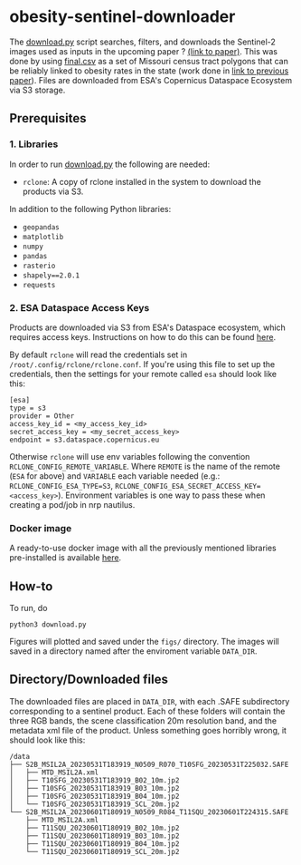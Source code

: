 # obesity-sentinel-downloader

The [download.py](./download.py) script searches, filters, and downloads the Sentinel-2 images used as inputs in the upcoming paper ? [(link to paper)](https://). This was done by using [final.csv](./final.csv) as a set of Missouri census tract polygons that can be reliably linked to obesity rates in the state (work done in [link to previous paper](https://)). Files are downloaded from ESA's Copernicus Dataspace Ecosystem via S3 storage.

## Prerequisites

### 1. Libraries

In order to run [download.py](./download.py) the following are needed: 

* `rclone`: A copy of rclone installed in the system to download the products via S3.

In addition to the following Python libraries:

* `geopandas`
* `matplotlib`
* `numpy`
* `pandas`
* `rasterio`
* `shapely==2.0.1`
* `requests`

### 2. ESA Dataspace Access Keys

Products are downloaded via S3 from ESA's Dataspace ecosystem, which requires access keys. Instructions on how to do this can be found [here](https://documentation.dataspace.copernicus.eu/APIs/S3.html).

By default `rclone` will read the credentials set in `/root/.config/rclone/rclone.conf`. If you're using this file to set up the credentials, then the settings for your remote called `esa` should look like this:

```
[esa]
type = s3
provider = Other
access_key_id = <my_access_key_id>
secret_access_key = <my_secret_access_key>
endpoint = s3.dataspace.copernicus.eu
```

Otherwise `rclone` will use env variables following the convention `RCLONE_CONFIG_REMOTE_VARIABLE`. Where `REMOTE` is the name of the remote (`ESA` for above) and `VARIABLE` each variable needed (e.g.: `RCLONE_CONFIG_ESA_TYPE=S3`, `RCLONE_CONFIG_ESA_SECRET_ACCESS_KEY=<access_key>`). Environment variables is one way to pass these when creating a pod/job in nrp nautilus.


### Docker image

A ready-to-use docker image with all the previously mentioned libraries pre-installed is available [here](https://hub.docker.com/repository/docker/cimartinezvillar/obesity-downloader/general).

## How-to
To run, do

```
python3 download.py
```
Figures will plotted and saved under the `figs/` directory. The images will saved in a directory named after the enviroment variable `DATA_DIR`.

## Directory/Downloaded files

The downloaded files are placed in `DATA_DIR`, with each .SAFE subdirectory corresponding to a sentinel product. Each of these folders will contain the three RGB bands, the scene classification 20m resolution band, and the metadata xml file of the product. Unless something goes horribly wrong, it should look like this:

```
/data
├── S2B_MSIL2A_20230531T183919_N0509_R070_T10SFG_20230531T225032.SAFE
│   ├── MTD_MSIL2A.xml
│   ├── T10SFG_20230531T183919_B02_10m.jp2
│   ├── T10SFG_20230531T183919_B03_10m.jp2
│   ├── T10SFG_20230531T183919_B04_10m.jp2
│   └── T10SFG_20230531T183919_SCL_20m.jp2
└── S2B_MSIL2A_20230601T180919_N0509_R084_T11SQU_20230601T224315.SAFE
    ├── MTD_MSIL2A.xml
    ├── T11SQU_20230601T180919_B02_10m.jp2
    ├── T11SQU_20230601T180919_B03_10m.jp2
    ├── T11SQU_20230601T180919_B04_10m.jp2
    └── T11SQU_20230601T180919_SCL_20m.jp2
```
